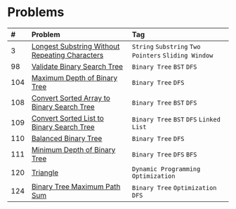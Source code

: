 # Problems

| #   | Problem                                                                                                                         | Tag                                                  |
|:----|:--------------------------------------------------------------------------------------------------------------------------------|:-----------------------------------------------------|
| 3   | [Longest Substring Without Repeating Characters](https://leetcode.com/problems/longest-substring-without-repeating-characters/) | `String` `Substring` `Two Pointers` `Sliding Window` |
| 98  | [Validate Binary Search Tree](https://leetcode.com/problems/validate-binary-search-tree/)                                       | `Binary Tree` `BST` `DFS`                            |
| 104 | [Maximum Depth of Binary Tree](https://leetcode.com/problems/maximum-depth-of-binary-tree/)                                     | `Binary Tree` `DFS`                                  |
| 108 | [Convert Sorted Array to Binary Search Tree](https://leetcode.com/problems/convert-sorted-array-to-binary-search-tree/)         | `Binary Tree` `BST` `DFS`                            |
| 109 | [Convert Sorted List to Binary Search Tree](https://leetcode.com/problems/convert-sorted-list-to-binary-search-tree/)           | `Binary Tree` `BST` `DFS` `Linked List`              |
| 110 | [Balanced Binary Tree](https://leetcode.com/problems/balanced-binary-tree/)                                                     | `Binary Tree` `DFS`                                  |
| 111 | [Minimum Depth of Binary Tree](https://leetcode.com/problems/minimum-depth-of-binary-tree/)                                     | `Binary Tree` `DFS` `BFS`                            |
| 120 | [Triangle](https://leetcode.com/problems/triangle/)                                                                             | `Dynamic Programming` `Optimization`                 |
| 124 | [Binary Tree Maximum Path Sum](https://leetcode.com/problems/binary-tree-maximum-path-sum/)                                     | `Binary Tree` `Optimization` `DFS`                   |